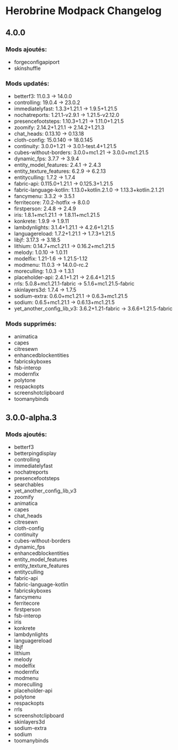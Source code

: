 # Herobrine Modpack Changelog

## 4.0.0


### Mods ajoutés:
- forgeconfigapiport
- skinshuffle

### Mods updatés:
- betterf3: 11.0.3 → 14.0.0
- controlling: 19.0.4 → 23.0.2
- immediatelyfast: 1.3.3+1.21.1 → 1.9.5+1.21.5
- nochatreports: 1.21.1-v2.9.1 → 1.21.5-v2.12.0
- presencefootsteps: 1.10.3+1.21 → 1.11.0+1.21.5
- zoomify: 2.14.2+1.21.1 → 2.14.2+1.21.3
- chat_heads: 0.13.10 → 0.13.18
- cloth-config: 15.0.140 → 18.0.145
- continuity: 3.0.0+1.21 → 3.0.1-test.4+1.21.5
- cubes-without-borders: 3.0.0+mc1.21 → 3.0.0+mc1.21.5
- dynamic_fps: 3.7.7 → 3.9.4
- entity_model_features: 2.4.1 → 2.4.3
- entity_texture_features: 6.2.9 → 6.2.13
- entityculling: 1.7.2 → 1.7.4
- fabric-api: 0.115.0+1.21.1 → 0.125.3+1.21.5
- fabric-language-kotlin: 1.13.0+kotlin.2.1.0 → 1.13.3+kotlin.2.1.21
- fancymenu: 3.3.2 → 3.5.1
- ferritecore: 7.0.2-hotfix → 8.0.0
- firstperson: 2.4.8 → 2.4.9
- iris: 1.8.1+mc1.21.1 → 1.8.11+mc1.21.5
- konkrete: 1.9.9 → 1.9.11
- lambdynlights: 3.1.4+1.21.1 → 4.2.6+1.21.5
- languagereload: 1.7.2+1.21.1 → 1.7.3+1.21.5
- libjf: 3.17.3 → 3.18.5
- lithium: 0.14.7+mc1.21.1 → 0.16.2+mc1.21.5
- melody: 1.0.10 → 1.0.11
- modelfix: 1.21-1.6 → 1.21.5-1.12
- modmenu: 11.0.3 → 14.0.0-rc.2
- moreculling: 1.0.3 → 1.3.1
- placeholder-api: 2.4.1+1.21 → 2.6.4+1.21.5
- rrls: 5.0.8+mc1.21.1-fabric → 5.1.6+mc1.21.5-fabric
- skinlayers3d: 1.7.4 → 1.7.5
- sodium-extra: 0.6.0+mc1.21.1 → 0.6.3+mc1.21.5
- sodium: 0.6.5+mc1.21.1 → 0.6.13+mc1.21.5
- yet_another_config_lib_v3: 3.6.2+1.21-fabric → 3.6.6+1.21.5-fabric

### Mods supprimés:
- animatica
- capes
- citresewn
- enhancedblockentities
- fabricskyboxes
- fsb-interop
- modernfix
- polytone
- respackopts
- screenshotclipboard
- toomanybinds

## 3.0.0-alpha.3


### Mods ajoutés:
- betterf3
- betterpingdisplay
- controlling
- immediatelyfast
- nochatreports
- presencefootsteps
- searchables
- yet_another_config_lib_v3
- zoomify
- animatica
- capes
- chat_heads
- citresewn
- cloth-config
- continuity
- cubes-without-borders
- dynamic_fps
- enhancedblockentities
- entity_model_features
- entity_texture_features
- entityculling
- fabric-api
- fabric-language-kotlin
- fabricskyboxes
- fancymenu
- ferritecore
- firstperson
- fsb-interop
- iris
- konkrete
- lambdynlights
- languagereload
- libjf
- lithium
- melody
- modelfix
- modernfix
- modmenu
- moreculling
- placeholder-api
- polytone
- respackopts
- rrls
- screenshotclipboard
- skinlayers3d
- sodium-extra
- sodium
- toomanybinds

